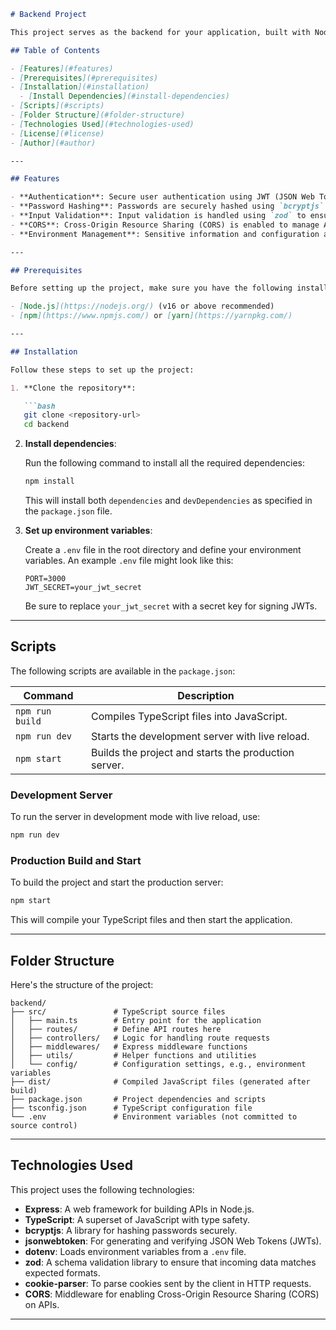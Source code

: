 
```markdown
# Backend Project

This project serves as the backend for your application, built with Node.js, Express, and TypeScript. It supports authentication, secure password hashing, and data validation.

## Table of Contents

- [Features](#features)
- [Prerequisites](#prerequisites)
- [Installation](#installation)
  - [Install Dependencies](#install-dependencies)
- [Scripts](#scripts)
- [Folder Structure](#folder-structure)
- [Technologies Used](#technologies-used)
- [License](#license)
- [Author](#author)

---

## Features

- **Authentication**: Secure user authentication using JWT (JSON Web Tokens).
- **Password Hashing**: Passwords are securely hashed using `bcryptjs` to prevent plain text storage.
- **Input Validation**: Input validation is handled using `zod` to ensure data integrity.
- **CORS**: Cross-Origin Resource Sharing (CORS) is enabled to manage API access from different domains.
- **Environment Management**: Sensitive information and configuration are stored securely in `.env` files using the `dotenv` package.

---

## Prerequisites

Before setting up the project, make sure you have the following installed:

- [Node.js](https://nodejs.org/) (v16 or above recommended)
- [npm](https://www.npmjs.com/) or [yarn](https://yarnpkg.com/)

---

## Installation

Follow these steps to set up the project:

1. **Clone the repository**:

   ```bash
   git clone <repository-url>
   cd backend
   ```

2. **Install dependencies**:

   Run the following command to install all the required dependencies:

   ```bash
   npm install
   ```

   This will install both `dependencies` and `devDependencies` as specified in the `package.json` file.

3. **Set up environment variables**:

   Create a `.env` file in the root directory and define your environment variables. An example `.env` file might look like this:

   ```env
   PORT=3000
   JWT_SECRET=your_jwt_secret
   ```

   Be sure to replace `your_jwt_secret` with a secret key for signing JWTs.

---

## Scripts

The following scripts are available in the `package.json`:

| Command         | Description                                      |
|-----------------|--------------------------------------------------|
| `npm run build` | Compiles TypeScript files into JavaScript.       |
| `npm run dev`   | Starts the development server with live reload. |
| `npm start`     | Builds the project and starts the production server. |

### Development Server

To run the server in development mode with live reload, use:

```bash
npm run dev
```

### Production Build and Start

To build the project and start the production server:

```bash
npm start
```

This will compile your TypeScript files and then start the application.

---

## Folder Structure

Here's the structure of the project:

```
backend/
├── src/               # TypeScript source files
│   ├── main.ts        # Entry point for the application
│   ├── routes/        # Define API routes here
│   ├── controllers/   # Logic for handling route requests
│   ├── middlewares/   # Express middleware functions
│   ├── utils/         # Helper functions and utilities
│   └── config/        # Configuration settings, e.g., environment variables
├── dist/              # Compiled JavaScript files (generated after build)
├── package.json       # Project dependencies and scripts
├── tsconfig.json      # TypeScript configuration file
└── .env               # Environment variables (not committed to source control)
```

---

## Technologies Used

This project uses the following technologies:

- **Express**: A web framework for building APIs in Node.js.
- **TypeScript**: A superset of JavaScript with type safety.
- **bcryptjs**: A library for hashing passwords securely.
- **jsonwebtoken**: For generating and verifying JSON Web Tokens (JWTs).
- **dotenv**: Loads environment variables from a `.env` file.
- **zod**: A schema validation library to ensure that incoming data matches expected formats.
- **cookie-parser**: To parse cookies sent by the client in HTTP requests.
- **CORS**: Middleware for enabling Cross-Origin Resource Sharing (CORS) on APIs.

---


